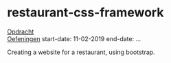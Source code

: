# restaurant-css-framework

[Opdracht](https://github.com/geert-timmermans/restaurant-css-framework/blob/master/opdracht.md)  
[Oefeningen](https://geert-timmermans.github.io/restaurant-css-framework/)
start-date: 11-02-2019
end-date: ...

Creating a website for a restaurant, using bootstrap.